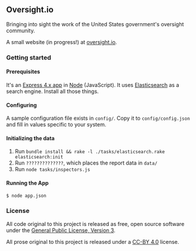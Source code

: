 ## Oversight.io

Bringing into sight the work of the United States government's oversight community.

A small website (in progress!) at [oversight.io](https://oversight.io).

### Getting started

#### Prerequisites

It's an [Express 4.x app](http://expressjs.com) in [Node](http://nodejs.org/) (JavaScript). It uses [Elasticsearch](http://elasticsearch.org/) as a search engine. Install all those things.

#### Configuring

A sample configuration file exists in `config/`. Copy it to
`config/config.json` and fill in values specific to your system.

#### Initializing the data

1. Run `bundle install && rake -l ./tasks/elasticsearch.rake elasticsearch:init`
2. Run `??????????????`, which places the report data in `data/`
3. Run `node tasks/inspectors.js`

#### Running the App

```bash
$ node app.json
```

### License

All code original to this project is released as free, open source software under the [General Public License, Version 3](http://www.gnu.org/licenses/gpl-3.0.txt).

All prose original to this project is released under a <a href="http://creativecommons.org/licenses/by/4.0/">CC-BY 4.0</a> license.
